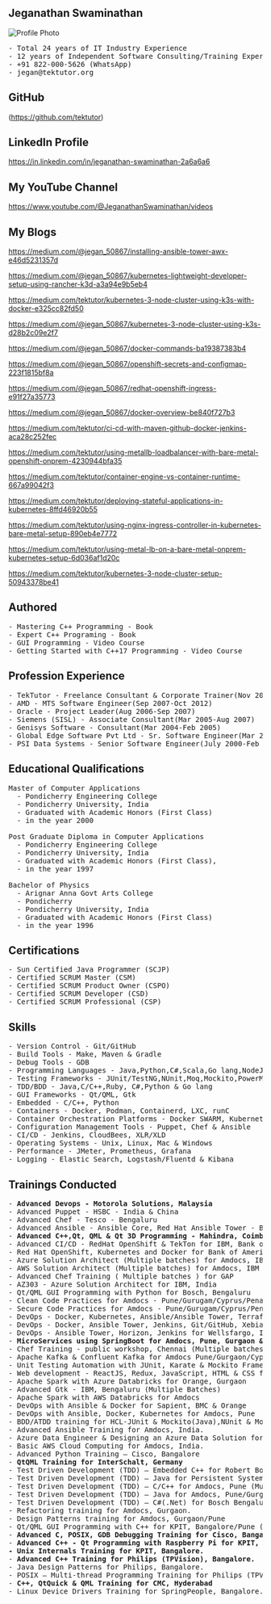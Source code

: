 ## Jeganathan Swaminathan
![Profile Photo](profile-photo.png)

<pre>
- Total 24 years of IT Industry Experience 
- 12 years of Independent Software Consulting/Training Experience
- +91 822-000-5626 (WhatsApp) 
- jegan@tektutor.org 
</pre>

## GitHub
(https://github.com/tektutor)

## LinkedIn Profile
https://in.linkedin.com/in/jeganathan-swaminathan-2a6a6a6 

## My YouTube Channel 
https://www.youtube.com/@JeganathanSwaminathan/videos

## My Blogs

https://medium.com/@jegan_50867/installing-ansible-tower-awx-e46d5231357d

https://medium.com/@jegan_50867/kubernetes-lightweight-developer-setup-using-rancher-k3d-a3a94e9b5eb4

https://medium.com/tektutor/kubernetes-3-node-cluster-using-k3s-with-docker-e325cc82fd50

https://medium.com/@jegan_50867/kubernetes-3-node-cluster-using-k3s-d28b2c09e2f7

https://medium.com/@jegan_50867/docker-commands-ba19387383b4

https://medium.com/@jegan_50867/openshift-secrets-and-configmap-223f1815bf8a

https://medium.com/@jegan_50867/redhat-openshift-ingress-e91f27a35773

https://medium.com/@jegan_50867/docker-overview-be840f727b3

https://medium.com/tektutor/ci-cd-with-maven-github-docker-jenkins-aca28c252fec

https://medium.com/tektutor/using-metallb-loadbalancer-with-bare-metal-openshift-onprem-4230944bfa35

https://medium.com/tektutor/container-engine-vs-container-runtime-667a99042f3

https://medium.com/tektutor/deploying-stateful-applications-in-kubernetes-8ffd46920b55

https://medium.com/tektutor/using-nginx-ingress-controller-in-kubernetes-bare-metal-setup-890eb4e7772

https://medium.com/tektutor/using-metal-lb-on-a-bare-metal-onprem-kubernetes-setup-6d036af1d20c

https://medium.com/tektutor/kubernetes-3-node-cluster-setup-50943378be41

## Authored
<pre>
- Mastering C++ Programming - Book
- Expert C++ Programing - Book
- GUI Programming - Video Course
- Getting Started with C++17 Programming - Video Course
</pre>

## Profession Experience
<pre>
- TekTutor - Freelance Consultant & Corporate Trainer(Nov 2012-Till date)
- AMD - MTS Software Engineer(Sep 2007-Oct 2012)
- Oracle - Project Leader(Aug 2006-Sep 2007)
- Siemens (SISL) - Associate Consultant(Mar 2005-Aug 2007)
- Genisys Software - Consultant(Mar 2004-Feb 2005)
- Global Edge Software Pvt Ltd - Sr. Software Engineer(Mar 2003-Mar 2004)
- PSI Data Systems - Senior Software Engineer(July 2000-Feb 2003)
</pre>

## Educational Qualifications
<pre>
Master of Computer Applications 
  - Pondicherry Engineering College
  - Pondicherry University, India
  - Graduated with Academic Honors (First Class)
  - in the year 2000 
  
Post Graduate Diploma in Computer Applications 
  - Pondicherry Engineering College
  - Pondicherry University, India
  - Graduated with Academic Honors (First Class), 
  - in the year 1997
  
Bachelor of Physics 
  - Arignar Anna Govt Arts College 
  - Pondicherry
  - Pondicherry University, India
  - Graduated with Academic Honors (First Class) 
  - in the year 1996
</pre>

## Certifications 
<pre>
- Sun Certified Java Programmer (SCJP) 
- Certified SCRUM Master (CSM) 
- Certified SCRUM Product Owner (CSPO) 
- Certified SCRUM Developer (CSD) 
- Certified SCRUM Professional (CSP) 
</pre>

## Skills
<pre>
- Version Control - Git/GitHub
- Build Tools - Make, Maven & Gradle
- Debug Tools - GDB
- Programming Languages - Java,Python,C#,Scala,Go lang,NodeJS,AngularJS,TypeScript,C/C++ & Visual C++(MFC)
- Testing Frameworks - JUnit/TestNG,NUnit,Moq,Mockito,PowerMock,Google Test, Google Mock, Jasmine/Karma & PyTest
- TDD/BDD - Java,C/C++,Ruby, C#,Python & Go lang
- GUI Frameworks - Qt/QML, Gtk
- Embedded - C/C++, Python
- Containers - Docker, Podman, Containerd, LXC, runC
- Container Orchestration Platforms - Docker SWARM, Kubernetes, Red Hat OpenShift
- Configuration Management Tools - Puppet, Chef & Ansible
- CI/CD - Jenkins, CloudBees, XLR/XLD
- Operating Systems - Unix, Linux, Mac & Windows
- Performance - JMeter, Prometheus, Grafana
- Logging - Elastic Search, Logstash/Fluentd & Kibana
</pre>

## Trainings Conducted
<pre>
- <b>Advanced Devops - Motorola Solutions, Malaysia</b>
- Advanced Puppet - HSBC - India & China
- Advanced Chef - Tesco - Bengaluru
- Advanced Ansible - Ansible Core, Red Hat Ansible Tower - Bank Of America, Amdocs, Wellsfargo (Multiple batches)
- <b>Advanced C++,Qt, QML & Qt 3D Programming - Mahindra, Coimbatore</b>
- Advanced CI/CD - RedHat OpenShift & TekTon for IBM, Bank of America (Multiple batches)
- Red Hat OpenShift, Kubernetes and Docker for Bank of America (Multiple batches)
- Azure Solution Architect (Multiple batches) for Amdocs, IBM
- AWS Solution Architect (Multiple batches) for Amdocs, IBM
- Advanced Chef Training ( Multiple batches ) for GAP 
- AZ303 - Azure Solution Architect for IBM, India 
- Qt/QML GUI Programming with Python for Bosch, Bengaluru
- Clean Code Practices for Amdocs - Pune/Gurugam/Cyprus/Penang/Israel (Multiple batches)
- Secure Code Practices for Amdocs - Pune/Gurugam/Cyprus/Penang/Israel (Multiple batches)
- DevOps - Docker, Kubernetes, Ansible/Ansible Tower, Terraform for IBM, US
- DevOps - Docker, Ansible Tower, Jenkins, Git/GitHub, XebiaLabs XLR & XLD for Bank of America, India 
- DevOps - Ansible Tower, Horizon, Jenkins for Wellsfargo, India 
- <b>MicroServices using SpringBoot for Amdocs, Pune, Gurgaon & Cyprus (Multiple batches)</b>
- Chef Training - public workshop, Chennai (Multiple batches) 
- Apache Kafka & Confluent Kafka for Amdocs Pune/Gurgaon/Cyprus 
- Unit Testing Automation with JUnit, Karate & Mockito Frameworks multiple batches for Amdocs 
- Web development - ReactJS, Redux, JavaScript, HTML & CSS for Amdocs, Pune. Gurgaon, Cyprus (Multiple Batches) 
- Apache Spark with Azure Databricks for Orange, Gurgaon
- Advanced Gtk - IBM, Bengaluru (Multiple Batches)
- Apache Spark with AWS Databricks for Amdocs 
- DevOps with Ansible & Docker for Sapient, BMC & Orange
- DevOps with Ansible, Docker, Kubernetes for Amdocs, Pune
- BDD/ATDD training for HCL-JUnit & Mockito(Java),NUnit & Moq(C#) and Jasmine & Karma (Angular 2.0, NodeJS & MongoDB) 
- Advanced Ansible Training for Amdocs, India. 
- Azure Data Engineer & Designing an Azure Data Solution for Amdocs, India 
- Basic AWS Cloud Computing for Amdocs, India.   
- Advanced Python Training – Cisco, Bangalore 
- <b>QtQML Training for InterSchalt, Germany</b>
- Test Driven Development (TDD) – Embedded C++ for Robert Bosch, Coimbatore
- Test Driven Development (TDD) – Java for Persistent Systems, Pune 
- Test Driven Development (TDD) – C/C++ for Amdocs, Pune (Multiple Batches) 
- Test Driven Development (TDD) – Java for Amdocs, Pune/Gurgaon/Cyprus/Penang (150+ Batches) 
- Test Driven Development (TDD) – C#(.Net) for Bosch Bengaluru
- Refactoring training for Amdocs, Gurgaon. 
- Design Patterns training for Amdocs, Gurgaon/Pune
- Qt/QML GUI Programming with C++ for KPIT, Bangalore/Pune (Multiple batches) 
- <b>Advanced C, POSIX, GDB Debugging Training for Cisco, Bangalore</b>
- <b>Advanced C++ - Qt Programming with Raspberry Pi for KPIT, Bangalore
- Unix Internals Training for KPIT, Bangalore.</b>
- <b>Advanced C++ Training for Philips (TPVision), Bangalore.</b>
- Java Design Patterns for Philips, Bangalore. 
- POSIX – Multi-thread Programming Training for Philips (TPVision), Bangalore
- <b>C++, QtQuick & QML Training for CMC, Hyderabad</b>
- Linux Device Drivers Training for SpringPeople, Bangalore. 
</pre>
